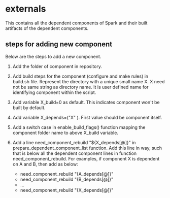 # externals
This contains all the dependent components of Spark and their built artifacts of the dependent components.

## steps for adding new component
Below are the steps to add a new component. 

1. Add the folder of component in repository.
2. Add build steps for the component (configure and make rules) in build.sh file. Represent the directory with a unique small name X. X need not be same string as directory name. It is user defined name for identifying component within the script.
3. Add variable X_build=0 as default. This indicates component won't be built by default.
4. Add variable X_depends=("X" <list of dependencies seperated by space>). First value should be component itself.
5. Add a switch case in enable_build_flags() function mapping the component folder name to above X_build variable.
6. Add a line need_component_rebuild "${X_depends[@]}" in prepare_dependent_component_list function. Add this line in way, such that is below all the dependent component lines in function need_component_rebuild. For examples, if component X is dependent on A and B, then add as below:

    - need_component_rebuild "{A_depends[@]}"
    - need_component_rebuild "{B_depends[@]}"
    - ...
    - need_component_rebuild "{X_depends[@]}"

